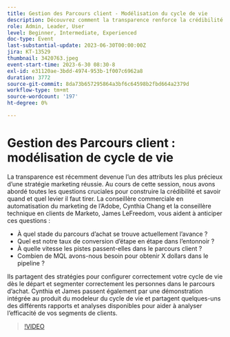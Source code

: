 ```yaml
---
title: Gestion des Parcours client - Modélisation du cycle de vie
description: Découvrez comment la transparence renforce la crédibilité marketing avec Cynthia Chang et James Le, qui partagent des stratégies pour la configuration du cycle de vie, la segmentation des parcours et montrent les outils de modélisation, de reporting et d’analyse du cycle de vie des Marketo Engage.
role: Admin, Leader, User
level: Beginner, Intermediate, Experienced
doc-type: Event
last-substantial-update: 2023-06-30T00:00:00Z
jira: KT-13529
thumbnail: 3420763.jpeg
event-start-time: 2023-6-30 08:30-8
exl-id: e31120ae-3bdd-4974-953b-1f007c6962a8
duration: 3772
source-git-commit: 8da73b657295864a3bf6c64598b2fbd664a2379d
workflow-type: tm+mt
source-wordcount: '197'
ht-degree: 0%

---
```


# Gestion des Parcours client : modélisation de cycle de vie

La transparence est récemment devenue l’un des attributs les plus précieux d’une stratégie marketing réussie. Au cours de cette session, nous avons abordé toutes les questions cruciales pour construire la crédibilité et savoir quand et quel levier il faut tirer. La conseillère commerciale en automatisation du marketing de l’Adobe, Cynthia Chang et la conseillère technique en clients de Marketo, James LeFreedom, vous aident à anticiper ces questions :

* À quel stade du parcours d’achat se trouve actuellement l’avance ?
* Quel est notre taux de conversion d’étape en étape dans l’entonnoir ?
* À quelle vitesse les pistes passent-elles dans le parcours client ?
* Combien de MQL avons-nous besoin pour obtenir X dollars dans le pipeline ?

Ils partagent des stratégies pour configurer correctement votre cycle de vie dès le départ et segmenter correctement les personnes dans le parcours d’achat. Cynthia et James passent également par une démonstration intégrée au produit du modeleur du cycle de vie et partagent quelques-uns des différents rapports et analyses disponibles pour aider à analyser l’efficacité de vos segments de clients.

>[!VIDEO](https://video.tv.adobe.com/v/3420763/?learn=on)
